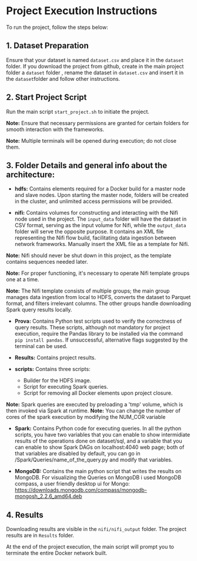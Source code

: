 # Project Execution Instructions

To run the project, follow the steps below:

## 1. Dataset Preparation
Ensure that your dataset is named `dataset.csv` and place it in the `dataset` folder. If you download the project from github, create in the main project folder a `dataset` folder , rename the dataset in `dataset.csv` and insert it in the `dataset`folder and follow other instructions.

## 2. Start Project Script
Run the main script `start_project.sh` to initiate the project.

**Note:** Ensure that necessary permissions are granted for certain folders for smooth interaction with the frameworks.

**Note:** Multiple terminals will be opened during execution; do not close them.

## 3. Folder Details and general info about the architecture:
- **hdfs:** Contains elements required for a Docker build for a master node and slave nodes. Upon starting the master node, folders will be created in the cluster, and unlimited access permissions will be provided.

- **nifi:** Contains volumes for constructing and interacting with the Nifi node used in the project. The `input_data` folder will have the dataset in CSV format, serving as the input volume for Nifi, while the `output_data` folder will serve the opposite purpose. It contains an XML file representing the Nifi flow build, facilitating data ingestion between network frameworks. Manually insert the XML file as a template for Nifi.

**Note:** Nifi should never be shut down in this project, as the template contains sequences needed later.

**Note:** For proper functioning, it's necessary to operate Nifi template groups one at a time.

**Note:** The Nifi template consists of multiple groups; the main group manages data ingestion from local to HDFS, converts the dataset to Parquet format, and filters irrelevant columns. The other groups handle downloading Spark query results locally.

- **Prova:** Contains Python test scripts used to verify the correctness of query results. These scripts, although not mandatory for project execution, require the Pandas library to be installed via the command `pip install pandas`. If unsuccessful, alternative flags suggested by the terminal can be used.

- **Results:** Contains project results.

- **scripts:** Contains three scripts:
    - Builder for the HDFS image.
    - Script for executing Spark queries.
    - Script for removing all Docker elements upon project closure.

**Note:** Spark queries are executed by preloading a 'tmp' volume, which is then invoked via Spark at runtime.
**Note:** You can change the number of cores of the spark execution by modifying the NUM_COR variable

- **Spark:** Contains Python code for executing queries. In all the python scripts, you have two variables that you can enable to show intermidiate results of the operations done on dataset/sql, and a variable that you can enable to show Spark DAGs on localhost:4040 web page; both of that variables are disabled by default, you can go in /Spark/Queries/name_of_the_query.py and modify that variables.

- **MongoDB:** Contains the main python script that writes the results on MongoDB. For visualizing the Queries on MongoDB i used MongoDB compass, a user friendly desktop ui for Mongo: https://downloads.mongodb.com/compass/mongodb-mongosh_2.2.6_amd64.deb

## 4. Results

Downloading results are visible in the `nifi/nifi_output` folder. The project results are in `Results` folder.



At the end of the project execution, the main script will prompt you to terminate the entire Docker network built.
